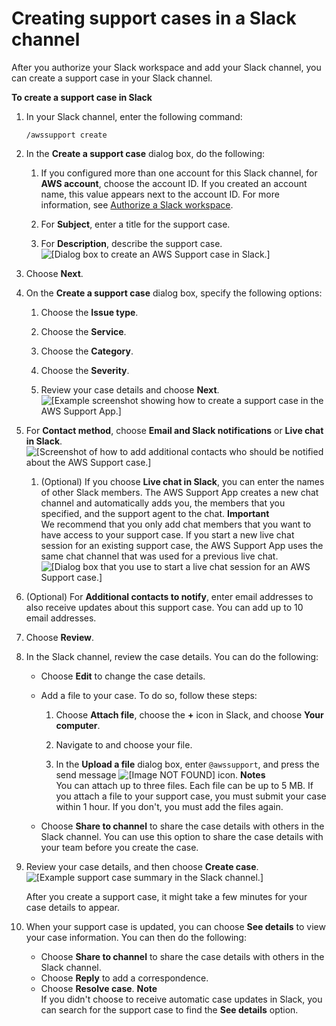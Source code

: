 # Creating support cases in a Slack channel<a name="create-case-in-slack"></a>

After you authorize your Slack workspace and add your Slack channel, you can create a support case in your Slack channel\.

**To create a support case in Slack**

1. In your Slack channel, enter the following command:

   `/awssupport create`

1. In the **Create a support case** dialog box, do the following:

   1. If you configured more than one account for this Slack channel, for **AWS account**, choose the account ID\. If you created an account name, this value appears next to the account ID\. For more information, see [Authorize a Slack workspace](authorize-slack-workspace.md)\.

   1. For **Subject**, enter a title for the support case\.

   1. For **Description**, describe the support case\.  
![\[Dialog box to create an AWS Support case in Slack.\]](http://docs.aws.amazon.com/awssupport/latest/user/images/supportapp/create-support-case-step-1-multiple-accounts-example.png)

1. Choose **Next**\.

1. On the **Create a support case** dialog box, specify the following options:

   1. Choose the **Issue type**\.

   1. Choose the **Service**\.

   1. Choose the **Category**\.

   1. Choose the **Severity**\.

   1. Review your case details and choose **Next**\.  
![\[Example screenshot showing how to create a support case in the AWS Support App.\]](http://docs.aws.amazon.com/awssupport/latest/user/images/supportapp/create-support-case-in-slack-step-2.png)

1. For **Contact method**, choose **Email and Slack notifications** or **Live chat in Slack**\.  
![\[Screenshot of how to add additional contacts who should be notified about the AWS Support case.\]](http://docs.aws.amazon.com/awssupport/latest/user/images/supportapp/create-support-case-in-slack-step-3.png)

   1. \(Optional\) If you choose **Live chat in Slack**, you can enter the names of other Slack members\. The AWS Support App creates a new chat channel and automatically adds you, the members that you specified, and the support agent to the chat\. 
**Important**  
We recommend that you only add chat members that you want to have access to your support case\.
If you start a new live chat session for an existing support case, the AWS Support App uses the same chat channel that was used for a previous live chat\.  
![\[Dialog box that you use to start a live chat session for an AWS Support case.\]](http://docs.aws.amazon.com/awssupport/latest/user/images/supportapp/create-support-case-in-slack-step-3-live-chat.png)

1. \(Optional\) For **Additional contacts to notify**, enter email addresses to also receive updates about this support case\. You can add up to 10 email addresses\.

1. Choose **Review**\.

1. In the Slack channel, review the case details\. You can do the following:
   + Choose **Edit** to change the case details\.
   + Add a file to your case\. To do so, follow these steps:

     1. Choose **Attach file**, choose the **\+**  icon in Slack, and choose **Your computer**\.

     1. Navigate to and choose your file\.

     1. In the **Upload a file** dialog box, enter `@awssupport`, and press the send message ![\[Image NOT FOUND\]](http://docs.aws.amazon.com/awssupport/latest/user/images/supportapp/enter-icon.png) icon\. 
**Notes**  
You can attach up to three files\. Each file can be up to 5 MB\.
If you attach a file to your support case, you must submit your case within 1 hour\. If you don't, you must add the files again\.
   + Choose **Share to channel** to share the case details with others in the Slack channel\. You can use this option to share the case details with your team before you create the case\.

1. Review your case details, and then choose **Create case**\.  
![\[Example support case summary in the Slack channel.\]](http://docs.aws.amazon.com/awssupport/latest/user/images/supportapp/general-case-information-live-chat.png)

   After you create a support case, it might take a few minutes for your case details to appear\. 

1. When your support case is updated, you can choose **See details** to view your case information\. You can then do the following:
   + Choose **Share to channel** to share the case details with others in the Slack channel\.
   + Choose **Reply** to add a correspondence\.
   + Choose **Resolve case**\.
**Note**  
 If you didn't choose to receive automatic case updates in Slack, you can search for the support case to find the **See details** option\.